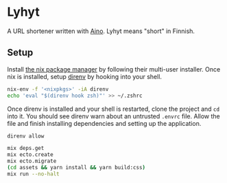 # Lyhyt

A URL shortener written with [Aino](https://ainoweb.dev). Lyhyt means "short" in Finnish.

## Setup

Install [the nix package manager](https://nixos.org/download.html#nix-install-macos) by following their multi-user installer. Once nix is installed, setup [direnv](https://direnv.net/) by hooking into your shell.

```bash
nix-env -f '<nixpkgs>' -iA direnv
echo 'eval "$(direnv hook zsh)"' >> ~/.zshrc
```

Once direnv is installed and your shell is restarted, clone the project and `cd` into it. You should see direnv warn about an untrusted `.envrc` file. Allow the file and finish installing dependencies and setting up the application.

```bash
direnv allow

mix deps.get
mix ecto.create
mix ecto.migrate
(cd assets && yarn install && yarn build:css)
mix run --no-halt
```

